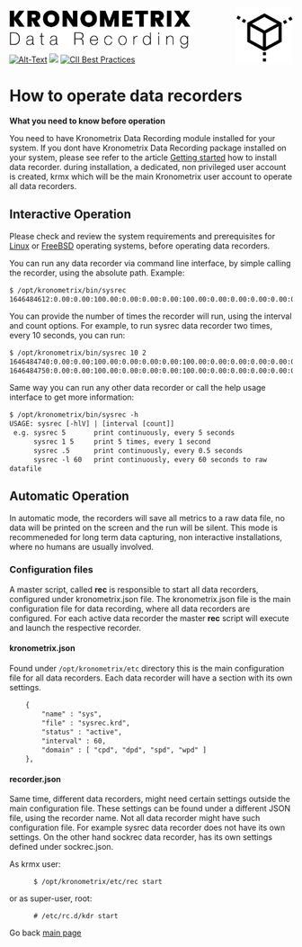 <img src="/docs/img/KDR-Text.png" align="left" height="74" width="325" />
<img src="/docs/img/KDR.png" align="right" height="100" width="100" />
<br/><br/>
<br/><br/>

[![Alt-Text](https://img.shields.io/static/v1.svg?label=ver&message=1.8.3&color=success)](docs/start.md)
[![](https://img.shields.io/static/v1.svg?label=license&message=GPL2&color=blue)](LICENSE)
[![CII Best Practices](https://bestpractices.coreinfrastructure.org/projects/1855/badge)](https://bestpractices.coreinfrastructure.org/projects/1855)

# How to operate data recorders

**What you need to know before operation**

You need to have Kronometrix Data Recording module installed for your system. If you dont have Kronometrix Data Recording package installed on your system, please see refer to the article [Getting started](https://gitlab.com/kronometrix/recording/-/blob/master/docs/start.md) how to install data recorder. during installation, a dedicated, non privileged user account is created, krmx which will be the main Kronometrix user account to operate all data recorders.

## Interactive Operation

Please check and review the system requirements and prerequisites for [Linux](https://gitlab.com/kronometrix/recording/-/blob/master/README.linux) or [FreeBSD](https://gitlab.com/kronometrix/recording/-/blob/master/README.freebsd) operating systems, before operating data recorders.

You can run any data recorder via command line interface, by simple calling the recorder, using the absolute path. Example:

```
$ /opt/kronometrix/bin/sysrec
1646484612:0.00:0.00:100.00:0.00:0.00:0.00:100.00:0.00:0.00:0.00:0.00:0:84:88.12:899072:121172:1020244:61740:693284:876196:85.88:1.03:10748:1034752:1045500:996:0:0.00:0:0.00:0:0.00:11:0.72:0:0:0:0.00:0:0:11:0.72:0.00:0.00:0.00
```

You can provide the number of times the recorder will run, using the interval and count options. For example, to run sysrec data recorder two times, every 10 seconds, you can run:

```
$ /opt/kronometrix/bin/sysrec 10 2
1646484740:0.00:0.00:100.00:0.00:0.00:0.00:100.00:0.00:0.00:0.00:0.00:0:84:88.11:898976:121268:1020244:61744:693284:876296:85.89:1.03:10748:1034752:1045500:996:0:0.00:0:0.00:0:0.00:11:0.72:0:0:0:0.00:0:0:11:0.72:0.00:0.00:0.00
1646484750:0.00:0.00:100.00:0.00:0.00:0.00:100.00:0.00:0.00:0.00:0.00:0:84:88.13:899100:121144:1020244:61744:693284:876172:85.88:1.03:10748:1034752:1045500:996:0:0.00:0:0.00:0:0.00:0:0.00:0:0:0:0.00:0:0:0:0.00:0.00:0.00:0.00
```

Same way you can run any other data recorder or call the help usage interface to get more information:

```
$ /opt/kronometrix/bin/sysrec -h
USAGE: sysrec [-hlV] | [interval [count]]
 e.g. sysrec 5       print continuously, every 5 seconds
      sysrec 1 5     print 5 times, every 1 second
      sysrec .5      print continuously, every 0.5 seconds
      sysrec -l 60   print continuously, every 60 seconds to raw datafile
```


## Automatic Operation

In automatic mode, the recorders will save all metrics to a raw data file, no data will be printed on the screen and the run will be silent. This mode is recommeneded for long term data capturing, non interactive installations, where no humans are usually involved.

### Configuration files

A master script, called **rec** is responsible to start all data recorders, configured under kronometrix.json file. The kronometrix.json file is the main configuration file for data recording, where all data recorders are configured. For each active data recorder the master **rec** script will execute and launch the respective recorder.

#### kronometrix.json

Found under ```/opt/kronometrix/etc``` directory this is the main configuration file for all data recorders. Each data recorder will have a section with its own settings.

```
    {
        "name" : "sys",
        "file" : "sysrec.krd",
        "status" : "active",
        "interval" : 60,
        "domain" : [ "cpd", "dpd", "spd", "wpd" ]
    },
```

#### recorder.json 

Same time, different data recorders, might need certain settings outside the main configuration file. These settings can be found under a different JSON file, using the recorder name. Not all data recorder might have such configuration file. For example sysrec data recorder does not have its own settings. On the other hand sockrec data recorder, has its own settings defined under sockrec.json.


As krmx user:

```
      $ /opt/kronometrix/etc/rec start
````
or as super-user, root:

```
      # /etc/rc.d/kdr start
```



Go back [main page](https://gitlab.com/kronometrix/recording/)

